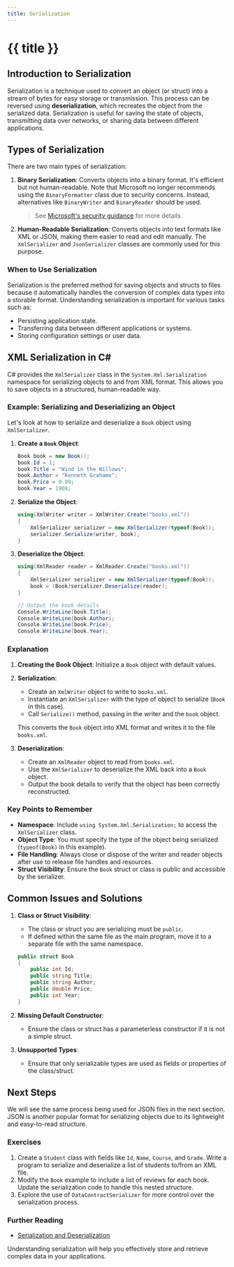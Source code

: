 ```yaml
---
title: Serialization
---
```


# {{ title }}

## Introduction to Serialization

Serialization is a technique used to convert an object (or struct) into a stream of bytes for easy storage or transmission. This process can be reversed using **deserialization**, which recreates the object from the serialized data. Serialization is useful for saving the state of objects, transmitting data over networks, or sharing data between different applications.

## Types of Serialization

There are two main types of serialization:

1. **Binary Serialization**: Converts objects into a binary format. It's efficient but not human-readable. Note that Microsoft no longer recommends using the `BinaryFormatter` class due to security concerns. Instead, alternatives like `BinaryWriter` and `BinaryReader` should be used.
   
   > See [Microsoft's security guidance](https://docs.microsoft.com/en-us/dotnet/standard/serialization/binaryformatter-security-guide) for more details.

2. **Human-Readable Serialization**: Converts objects into text formats like XML or JSON, making them easier to read and edit manually. The `XmlSerializer` and `JsonSerializer` classes are commonly used for this purpose.

### When to Use Serialization

Serialization is the preferred method for saving objects and structs to files because it automatically handles the conversion of complex data types into a storable format. Understanding serialization is important for various tasks such as:

- Persisting application state.
- Transferring data between different applications or systems.
- Storing configuration settings or user data.

## XML Serialization in C\#

C# provides the `XmlSerializer` class in the `System.Xml.Serialization` namespace for serializing objects to and from XML format. This allows you to save objects in a structured, human-readable way.

### Example: Serializing and Deserializing an Object

Let's look at how to serialize and deserialize a `Book` object using `XmlSerializer`.

1. **Create a `Book` Object**:
   ```csharp
   Book book = new Book();
   book.Id = 1;
   book.Title = "Wind in the Willows";
   book.Author = "Kenneth Grahame";
   book.Price = 9.99;
   book.Year = 1908;
   ```

2. **Serialize the Object**:
   ```csharp
   using(XmlWriter writer = XmlWriter.Create("books.xml"))
   {
       XmlSerializer serializer = new XmlSerializer(typeof(Book));
       serializer.Serialize(writer, book);
   }
   ```

3. **Deserialize the Object**:
   ```csharp
   using(XmlReader reader = XmlReader.Create("books.xml"))
   {
       XmlSerializer serializer = new XmlSerializer(typeof(Book));
       book = (Book)serializer.Deserialize(reader);
   }

   // Output the book details
   Console.WriteLine(book.Title);
   Console.WriteLine(book.Author);
   Console.WriteLine(book.Price);
   Console.WriteLine(book.Year);
   ```

### Explanation

1. **Creating the Book Object**: Initialize a `Book` object with default values.
2. **Serialization**: 
   - Create an `XmlWriter` object to write to `books.xml`.
   - Instantiate an `XmlSerializer` with the type of object to serialize (`Book` in this case).
   - Call `Serialize()` method, passing in the writer and the `book` object.

   This converts the `Book` object into XML format and writes it to the file `books.xml`.

3. **Deserialization**:
   - Create an `XmlReader` object to read from `books.xml`.
   - Use the `XmlSerializer` to deserialize the XML back into a `Book` object.
   - Output the book details to verify that the object has been correctly reconstructed.

### Key Points to Remember

- **Namespace**: Include `using System.Xml.Serialization;` to access the `XmlSerializer` class.
- **Object Type**: You must specify the type of the object being serialized (`typeof(Book)` in this example).
- **File Handling**: Always close or dispose of the writer and reader objects after use to release file handles and resources.
- **Struct Visibility**: Ensure the `Book` struct or class is public and accessible by the serializer.

## Common Issues and Solutions

1. **Class or Struct Visibility**: 
   - The class or struct you are serializing must be `public`.
   - If defined within the same file as the main program, move it to a separate file with the same namespace.

   ```csharp
   public struct Book
   {
       public int Id;
       public string Title;
       public string Author;
       public double Price;
       public int Year;
   }
   ```

2. **Missing Default Constructor**: 
   - Ensure the class or struct has a parameterless constructor if it is not a simple struct.

3. **Unsupported Types**: 
   - Ensure that only serializable types are used as fields or properties of the class/struct.

## Next Steps

We will see the same process being used for JSON files in the next section. JSON is another popular format for serializing objects due to its lightweight and easy-to-read structure.

### Exercises

1. Create a `Student` class with fields like `Id`, `Name`, `Course`, and `Grade`. Write a program to serialize and deserialize a list of students to/from an XML file.
2. Modify the `Book` example to include a list of reviews for each book. Update the serialization code to handle this nested structure.
3. Explore the use of `DataContractSerializer` for more control over the serialization process.

### Further Reading

- [Serialization and Deserialization](https://docs.microsoft.com/en-us/dotnet/standard/serialization/)

Understanding serialization will help you effectively store and retrieve complex data in your applications.
